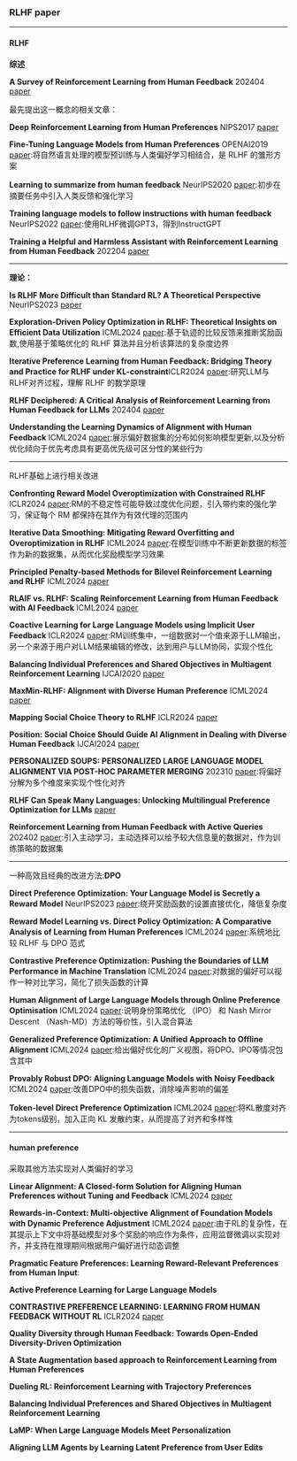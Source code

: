 ### RLHF paper

---

#### RLHF

**综述**

**A Survey of Reinforcement Learning from Human Feedback** 202404 [paper](https://arxiv.org/pdf/2312.14925)

最先提出这一概念的相关文章：

**Deep Reinforcement Learning from Human Preferences** NIPS2017 [paper](https://arxiv.org/pdf/1706.03741)

**Fine-Tuning Language Models from Human Preferences** OPENAI2019 [paper](https://arxiv.org/pdf/1909.08593):将自然语言处理的模型预训练与人类偏好学习相结合，是 RLHF 的雏形方案

**Learning to summarize from human feedback** NeurIPS2020 [paper](https://arxiv.org/pdf/2009.01325):初步在摘要任务中引入人类反馈和强化学习

**Training language models to follow instructions with human feedback** NeurIPS2022 [paper](https://arxiv.org/pdf/2203.02155):使用RLHF微调GPT3，得到InstructGPT

**Training a Helpful and Harmless Assistant with Reinforcement Learning from Human Feedback** 202204 [paper](https://arxiv.org/pdf/2204.05862)
 
---

**理论：**

**Is RLHF More Difficult than Standard RL? A Theoretical Perspective** NeurIPS2023 [paper](https://arxiv.org/pdf/2306.14111)

**Exploration-Driven Policy Optimization in RLHF: Theoretical Insights on Efficient Data Utilization** ICML2024 [paper](https://arxiv.org/pdf/2402.10342):基于轨迹的比较反馈来推断奖励函数,使用基于策略优化的 RLHF 算法并且分析该算法的复杂度边界

**Iterative Preference Learning from Human Feedback: Bridging Theory and Practice for RLHF under KL-constraint**ICLR2024 [paper](https://arxiv.org/pdf/2312.11456):研究LLM与RLHF对齐过程，理解 RLHF 的数学原理

**RLHF Deciphered: A Critical Analysis of Reinforcement Learning from Human Feedback for LLMs** 202404 [paper](https://arxiv.org/pdf/2404.08555)

**Understanding the Learning Dynamics of Alignment with Human Feedback** ICML2024 [paper](https://arxiv.org/pdf/2403.18742):展示偏好数据集的分布如何影响模型更新,以及分析优化倾向于优先考虑具有更高优先级可区分性的某些行为

---

RLHF基础上进行相关改进

**Confronting Reward Model Overoptimization with Constrained RLHF** ICLR2024 [paper](https://arxiv.org/pdf/2310.04373):RM的不稳定性可能导致过度优化问题，引入带约束的强化学习，保证每个 RM 都保持在其作为有效代理的范围内

**Iterative Data Smoothing: Mitigating Reward Overfitting and Overoptimization in RLHF** ICML2024 [paper](https://arxiv.org/pdf/2401.16335):在模型训练中不断更新数据的标签作为新的数据集，从而优化奖励模型学习效果

**Principled Penalty-based Methods for Bilevel Reinforcement Learning and RLHF** ICML2024 [paper](https://openreview.net/pdf?id=Xb3IXEBYuw)

**RLAIF vs. RLHF: Scaling Reinforcement Learning from Human Feedback with AI Feedback** ICML2024 [paper](https://arxiv.org/pdf/2309.00267)

**Coactive Learning for Large Language Models using Implicit User Feedback** ICLR2024 [paper](https://openreview.net/pdf/33446063160eb8889f40c82a9595ca072a5590ee.pdf):RM训练集中，一组数据对一个值来源于LLM输出，另一个来源于用户对LLM结果编辑的修改，达到用户与LLM协同，实现个性化

**Balancing Individual Preferences and Shared Objectives in Multiagent Reinforcement Learning** IJCAI2020 [paper](https://www.ijcai.org/proceedings/2020/0347.pdf)

**MaxMin-RLHF: Alignment with Diverse Human Preference** ICML2024 [paper](https://openreview.net/attachment?id=8tzjEMF0Vq&name=pdf)

**Mapping Social Choice Theory to RLHF** ICLR2024 [paper](https://arxiv.org/pdf/2404.13038)

**Position: Social Choice Should Guide AI Alignment in Dealing with Diverse Human Feedback** IJCAI2024 [paper](https://openreview.net/pdf?id=IBFGTXCHNo)

**PERSONALIZED SOUPS: PERSONALIZED LARGE LANGUAGE MODEL ALIGNMENT VIA POST-HOC PARAMETER MERGING** 202310 [paper](https://arxiv.org/pdf/2310.11564):将偏好分解为多个维度来实现个性化对齐

**RLHF Can Speak Many Languages: Unlocking Multilingual Preference Optimization for LLMs** [paper](https://arxiv.org/pdf/2407.02552)

**Reinforcement Learning from Human Feedback with Active Queries** 202402 [paper](https://arxiv.org/pdf/2402.09401):引入主动学习，主动选择可以给予较大信息量的数据对，作为训练策略的数据集

---

一种高效且经典的改进方法:**DPO**

**Direct Preference Optimization: Your Language Model is Secretly a Reward Model** NeurIPS2023 [paper](https://arxiv.org/pdf/2305.18290):绕开奖励函数的设置直接优化，降低复杂度

**Reward Model Learning vs. Direct Policy Optimization: A Comparative Analysis of Learning from Human Preferences** ICML2024 [paper](https://arxiv.org/pdf/2403.01857):系统地比较 RLHF 与 DPO 范式

**Contrastive Preference Optimization: Pushing the Boundaries of LLM Performance in Machine Translation** ICML2024 [paper](https://arxiv.org/pdf/2401.08417):对数据的偏好可以视作一种对比学习，简化了损失函数的计算

**Human Alignment of Large Language Models through Online Preference Optimisation** ICML2024 [paper](https://openreview.net/pdf?id=2RQqg2Y7Y6):说明身份策略优化 （IPO） 和 Nash Mirror Descent （Nash-MD）方法的等价性，引入混合算法

**Generalized Preference Optimization: A Unified Approach to Offline Alignment** ICML2024 [paper](https://arxiv.org/pdf/2402.05749):给出偏好优化的广义视图，将DPO、IPO等情况包含其中

**Provably Robust DPO: Aligning Language Models with Noisy Feedback** ICML2024 [paper](https://arxiv.org/pdf/2403.00409):改善DPO中的损失函数，消除噪声影响的偏差

**Token-level Direct Preference Optimization** ICML2024 [paper](https://arxiv.org/pdf/2404.11999):将KL散度对齐为tokens级别，加入正向 KL 发散约束，从而提高了对齐和多样性

---

#### human preference

采取其他方法实现对人类偏好的学习

**Linear Alignment: A Closed-form Solution for Aligning Human Preferences without Tuning and Feedback** ICML2024 [paper](https://arxiv.org/pdf/2401.11458)

**Rewards-in-Context: Multi-objective Alignment of Foundation Models with Dynamic Preference Adjustment** ICML2024 [paper](https://arxiv.org/pdf/2402.10207):由于RL的复杂性，在其提示上下文中将基础模型对多个奖励的响应作为条件，应用监督微调以实现对齐，并支持在推理期间根据用户偏好进行动态调整

**Pragmatic Feature Preferences: Learning Reward-Relevant Preferences from Human Input**:

**Active Preference Learning for Large Language Models**

**CONTRASTIVE PREFERENCE LEARNING: LEARNING FROM HUMAN FEEDBACK WITHOUT RL** ICLR2024 [paper](https://openreview.net/pdf?id=iX1RjVQODj)

**Quality Diversity through Human Feedback: Towards Open-Ended Diversity-Driven Optimization**

**A State Augmentation based approach to Reinforcement Learning from Human Preferences**

**Dueling RL: Reinforcement Learning with Trajectory Preferences**

**Balancing Individual Preferences and Shared Objectives in Multiagent Reinforcement Learning**

**LaMP: When Large Language Models Meet Personalization**

**Aligning LLM Agents by Learning Latent Preference from User Edits**
